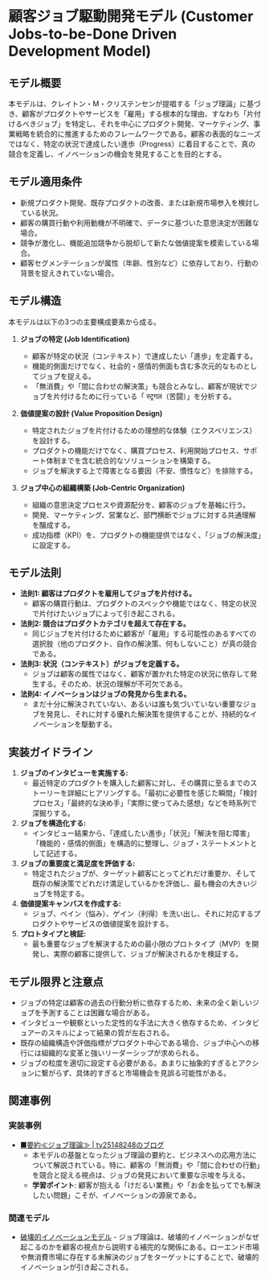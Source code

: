 # 顧客ジョブ駆動開発モデル (Customer Jobs-to-be-Done Driven Development Model)

## モデル概要
本モデルは、クレイトン・M・クリステンセンが提唱する「ジョブ理論」に基づき、顧客がプロダクトやサービスを「雇用」する根本的な理由、すなわち「片付けるべきジョブ」を特定し、それを中心にプロダクト開発、マーケティング、事業戦略を統合的に推進するためのフレームワークである。顧客の表面的なニーズではなく、特定の状況で達成したい進歩（Progress）に着目することで、真の競合を定義し、イノベーションの機会を発見することを目的とする。

## モデル適用条件
- 新規プロダクト開発、既存プロダクトの改善、または新規市場参入を検討している状況。
- 顧客の購買行動や利用動機が不明確で、データに基づいた意思決定が困難な場合。
- 競争が激化し、機能追加競争から脱却して新たな価値提案を模索している場合。
- 顧客セグメンテーションが属性（年齢、性別など）に依存しており、行動の背景を捉えきれていない場合。

## モデル構造
本モデルは以下の3つの主要構成要素から成る。

1.  **ジョブの特定 (Job Identification)**
    -   顧客が特定の状況（コンテキスト）で達成したい「進歩」を定義する。
    -   機能的側面だけでなく、社会的・感情的側面も含む多次元的なものとしてジョブを捉える。
    -   「無消費」や「間に合わせの解決策」も競合とみなし、顧客が現状でジョブを片付けるために行っている「 स्ट्रगल（苦闘）」を分析する。

2.  **価値提案の設計 (Value Proposition Design)**
    -   特定されたジョブを片付けるための理想的な体験（エクスペリエンス）を設計する。
    -   プロダクトの機能だけでなく、購買プロセス、利用開始プロセス、サポート体制までを含む統合的なソリューションを構築する。
    -   ジョブを解決する上で障害となる要因（不安、慣性など）を排除する。

3.  **ジョブ中心の組織構築 (Job-Centric Organization)**
    -   組織の意思決定プロセスや資源配分を、顧客のジョブを基軸に行う。
    -   開発、マーケティング、営業など、部門横断でジョブに対する共通理解を醸成する。
    -   成功指標（KPI）を、プロダクトの機能提供ではなく、「ジョブの解決度」に設定する。

## モデル法則
- **法則1: 顧客はプロダクトを雇用してジョブを片付ける。**
  -   顧客の購買行動は、プロダクトのスペックや機能ではなく、特定の状況で片付けたいジョブによって引き起こされる。
- **法則2: 競合はプロダクトカテゴリを超えて存在する。**
  -   同じジョブを片付けるために顧客が「雇用」する可能性のあるすべての選択肢（他のプロダクト、自作の解決策、何もしないこと）が真の競合である。
- **法則3: 状況（コンテキスト）がジョブを定義する。**
  -   ジョブは顧客の属性ではなく、顧客が置かれた特定の状況に依存して発生する。そのため、状況の理解が不可欠である。
- **法則4: イノベーションはジョブの発見から生まれる。**
  -   まだ十分に解決されていない、あるいは誰も気づいていない重要なジョブを発見し、それに対する優れた解決策を提供することが、持続的なイノベーションを駆動する。

## 実装ガイドライン
1.  **ジョブのインタビューを実施する:**
    -   最近特定のプロダクトを購入した顧客に対し、その購買に至るまでのストーリーを詳細にヒアリングする。「最初に必要性を感じた瞬間」「検討プロセス」「最終的な決め手」「実際に使ってみた感想」などを時系列で深掘りする。
2.  **ジョブを構造化する:**
    -   インタビュー結果から、「達成したい進歩」「状況」「解決を阻む障害」「機能的・感情的側面」を構造的に整理し、ジョブ・ステートメントとして記述する。
3.  **ジョブの重要度と満足度を評価する:**
    -   特定されたジョブが、ターゲット顧客にとってどれだけ重要か、そして既存の解決策でどれだけ満足しているかを評価し、最も機会の大きいジョブを特定する。
4.  **価値提案キャンバスを作成する:**
    -   ジョブ、ペイン（悩み）、ゲイン（利得）を洗い出し、それに対応するプロダクトやサービスの価値提案を設計する。
5.  **プロトタイプと検証:**
    -   最も重要なジョブを解決するための最小限のプロトタイプ（MVP）を開発し、実際の顧客に提供して、ジョブが解決されるかを検証する。

## モデル限界と注意点
- ジョブの特定は顧客の過去の行動分析に依存するため、未来の全く新しいジョブを予測することは困難な場合がある。
- インタビューや観察といった定性的な手法に大きく依存するため、インタビュアーのスキルによって結果の質が左右される。
- 既存の組織構造や評価指標がプロダクト中心である場合、ジョブ中心への移行には組織的な変革と強いリーダーシップが求められる。
- ジョブの粒度を適切に設定する必要がある。あまりに抽象的すぎるとアクションに繋がらず、具体的すぎると市場機会を見誤る可能性がある。

## 関連事例

### 実装事例
- [■要約≪ジョブ理論≫ | ty25148248のブログ](https://ty25148248.hatenablog.com/entry/2023/08/24/122151)
  - 本モデルの基盤となったジョブ理論の要約と、ビジネスへの応用方法について解説されている。特に、顧客の「無消費」や「間に合わせの行動」を競合と捉える視点は、ジョブの発見において重要な示唆を与える。
  - **学習ポイント**: 顧客が抱える「けだるい業務」や「お金を払ってでも解決したい問題」こそが、イノベーションの源泉である。

### 関連モデル
- [破壊的イノベーションモデル](https://ja.wikipedia.org/wiki/%E7%A0%B4%E5%A3%8A%E7%9A%84%E3%82%A4%E3%83%8E%E3%83%99%E3%83%BC%E3%82%B7%E3%83%A7%E3%83%B3) - ジョブ理論は、破壊的イノベーションがなぜ起こるのかを顧客の視点から説明する補完的な関係にある。ローエンド市場や無消費市場に存在する未解決のジョブをターゲットにすることで、破壊的イノベーションが引き起こされる。
